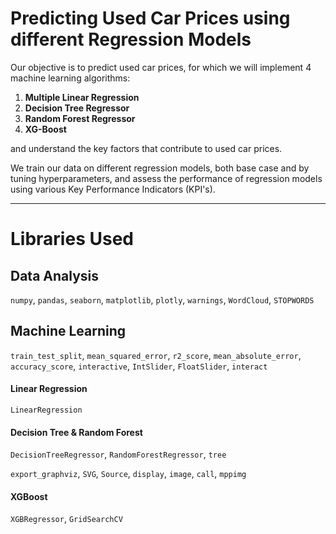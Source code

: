 # Predicting Used Car Prices using different Regression Models

Our objective is to predict used car prices, for which we will implement 4 machine 
learning algorithms: 
1. **Multiple Linear Regression**
2. **Decision Tree Regressor**
3. **Random Forest Regressor**
4. **XG-Boost**

and understand the key factors that contribute to used car prices.

We train our data on different regression models, both base case and by tuning hyperparameters, 
and assess the performance of regression models using various Key 
Performance Indicators (KPI's).
****

# Libraries Used

## Data Analysis
`numpy`, `pandas`, `seaborn`, `matplotlib`, `plotly`, `warnings`, `WordCloud`, `STOPWORDS`

## Machine Learning
`train_test_split`, `mean_squared_error`, `r2_score`, 
`mean_absolute_error`, `accuracy_score`, `interactive`,
`IntSlider`, `FloatSlider`, `interact`

#### Linear Regression
`LinearRegression`

#### Decision Tree & Random Forest
`DecisionTreeRegressor`, `RandomForestRegressor`, `tree`

`export_graphviz`, `SVG`, `Source`, `display`, `image`, `call`, `mppimg`

#### XGBoost
`XGBRegressor`, `GridSearchCV`